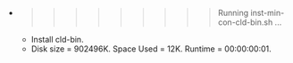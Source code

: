 * >>>>>>>>> Running inst-min-con-cld-bin.sh ...
  * Install cld-bin.
  * Disk size = 902496K. Space Used = 12K. Runtime = 00:00:00:01.
